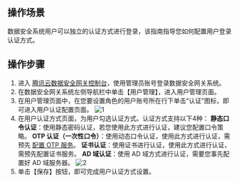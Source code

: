 ## 操作场景
数据安全系统用户可以独立的认证方式进行登录，该指南指导您如何配置用户登录认证方式。

## 操作步骤
1. 进入 [腾讯云数据安全网关控制台](https://console.cloud.tencent.com/dasb)，使用管理员账号登录数据安全网关系统。
2. 在数据安全网关系统左侧导航栏中单击【用户管理】，进入用户管理页面。
3. 在用户管理页面中，在您要设置角色的用户账号所在行下单击“认证”图标，即可进入用户认证配置页面。
    ![1](https://main.qcloudimg.com/raw/378f9f5f9d8afd150d65c6edd4aa603b.png)
4. 在用户认证方式页面，为用户勾选认证方式。认证方式支持以下4种：
    **静态口令认证**：使用静态密码认证，若您使用此方式进行认证，建议您配置口令策略。
    **OTP 认证（一次性口令）**：使用动态口令认证，使用此方式进行认证，需预先 [配置 OTP 服务](https://cloud.tencent.com/document/product/1025/32131)。
    **证书认证**：使用证书进行认证，使用此方式进行认证，需预先配置证书服务。
    **AD 域认证**：使用 AD 域方式进行认证，需要您事先配置好 AD 域服务器。
      ![2](https://main.qcloudimg.com/raw/5c593a197e5dc5238d28b948f2d7f661.png)
5. 单击【保存】按钮，即可完成用户认证方式设置。



